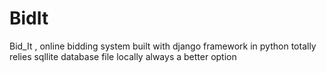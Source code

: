 # BidIt
Bid_It , online bidding system built with django framework in python totally relies sqllite database file locally  always a better option 
